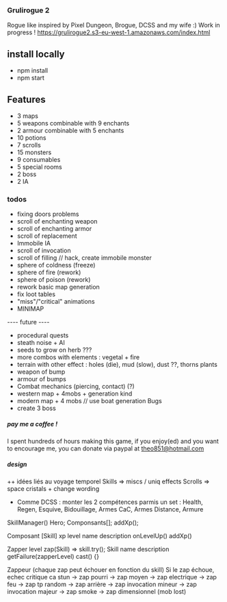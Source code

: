 ### Grulirogue 2

Rogue like inspired by Pixel Dungeon, Brogue, DCSS and my wife :) Work in progress !
https://grulirogue2.s3-eu-west-1.amazonaws.com/index.html

## install locally

* npm install
* npm start

## Features

* 3 maps
* 5 weapons combinable with 9 enchants
* 2 armour combinable with 5 enchants
* 10 potions
* 7 scrolls
* 15 monsters
* 9 consumables
* 5 special rooms
* 2 boss
* 2 IA

### todos

* fixing doors problems
* scroll of enchanting weapon
* scroll of enchanting armor
* scroll of replacement
* Immobile IA
* scroll of invocation
* scroll of filling // hack, create immobile monster
* sphere of coldness (freeze)
* sphere of fire (rework)
* sphere of poison (rework)
* rework basic map generation
* fix loot tables
* "miss"/"critical" animations
* MINIMAP

---- future ----
* procedural quests
* steath noise + AI
* seeds to grow on herb ??? 
* more combos with elements : vegetal + fire
* terrain with other effect : holes (die), mud (slow), dust ??, thorns plants
* weapon of bump
* armour of bumps
* Combat mechanics (piercing, contact) (?)
* western map + 4mobs + generation kind
* modern map + 4 mobs  // use boat generation Bugs
* create 3 boss

##### pay me a coffee !

I spent hundreds of hours making this game, if you enjoy(ed) and you want to encourage me, you can donate via paypal at theo851@hotmail.com


##### design

++ idées liés au voyage temporel
Skills  => miscs / uniq effects
Scrolls => space cristals + change wording

- Comme DCSS : monter les 2 compétences parmis un set :
Health, Regen, Esquive, Bidouillage, Armes CaC, Armes Distance, Armure

SkillManager()
    Hero;
    Componsants[];
    addXp();

Composant [Skill]
xp
level
name
description
onLevelUp()
addXp()

Zapper
    level
    zap(Skill) => skill.try();
Skill
    name
    description
    getFailure(zapperLevel)
    cast() {}

Zappeur (chaque zap peut échouer en fonction du skill)
Si le zap échoue, echec critique ca stun
  -> zap pourri
  -> zap moyen
  -> zap electrique
  -> zap feu
  -> zap tp random
  -> zap arrière
  -> zap invocation mineur
  -> zap invocation majeur
  -> zap smoke
  -> zap dimensionnel (mob lost)